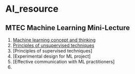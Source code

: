 # AI_resource

## MTEC Machine Learning Mini-Lecture
1. [Machine learning concept and thinking](https://www.youtube.com/watch?v=kBXG5GHEbaY&list=PLJIJClalm2xNwyA2P2k6HRBxmWRW422Ex&index=2&t=337s)
2. [Principles of unsupervised techniques]()
3. [Principles of supervised techniques]
4. [Experimental design for ML project]
5. [Effective communication with ML practitioners]
6. 
